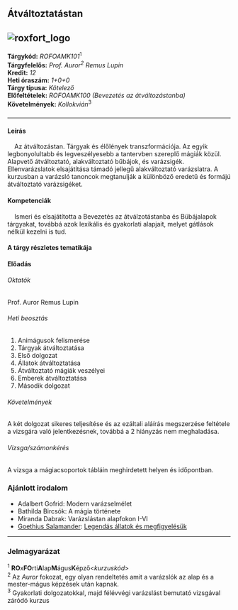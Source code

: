 Átváltoztatástan
---
![roxfort_logo](https://i.pinimg.com/originals/5a/e7/32/5ae7324be017a629bedb7da0aca661fa.png)
---
**Tárgykód:** *ROFOAMK101*<sup>1</sup>
<br/>
**Tárgyfelelős:** *Prof. Auror<sup>2</sup> Remus Lupin*
<br/>
**Kredit:** *12*
<br/>
**Heti óraszám:** *1+0+0*
<br/>
**Tárgy típusa:** *Kötelező*
<br/>
**Előfeltételek:** *ROFOAMK100 (Bevezetés az átváltozástanba)*
<br/>
**Követelmények:** *Kollokvián*<sup>3</sup>
<br/>
###

---

#### Leírás
<p>&nbsp;&nbsp;&nbsp;&nbsp;Az átváltozástan. Tárgyak és élőlények transzformációja. Az egyik legbonyolultabb és legveszélyesebb a tantervben szereplő mágiák közül. Alapvető átváltoztató, alakváltoztató bűbájok, és varázsigék. Ellenvarázslatok elsajátítása támadó jellegű alakváltoztató varázslatra. A kurzusban a varázsló tanoncok megtanulják a különböző eredetű és formájú átváltoztató varázsigéket.</p>

#### Kompetenciák
<p>&nbsp;&nbsp;&nbsp;&nbsp;Ismeri és elsajátította a Bevezetés az átválzotástanba és Bübájalapok tárgyakat, továbbá azok lexikális és gyakorlati alapjait, melyet gátlások nélkül kezelni is tud.</p>

#### A tárgy részletes tematikája
#### Előadás
###### Oktatók
Prof. Auror Remus Lupin


###### Heti beosztás
1. Animágusok felismerése
2. Tárgyak átváltoztatása
3. Első dolgozat
4. Állatok átváltoztatása
5. Átváltoztató mágiák veszélyei
6. Emberek átváltoztatása
7. Második dolgozat

###### Követelmények
A két dolgozat sikeres teljesítése és az ezáltali aláírás megszerzése feltétele a vizsgára való jelentkezésnek, továbbá a 2 hiányzás nem meghaladása.

###### Vizsga/számonkérés
A vizsga a mágiacsoportok tábláin meghirdetett helyen és időpontban.

### Ajánlott irodalom
- Adalbert Gofrid: Modern varázselmélet
- Bathilda Bircsók: A mágia története
- Miranda Dabrak: Varázslástan alapfokon I-VI
- [Goethius Salamander](https://hu.wikipedia.org/wiki/Goethius_Salmander): [Legendás állatok és megfigyelésük](https://hu.wikipedia.org/wiki/Legend%C3%A1s_%C3%A1llatok_%C3%A9s_megfigyel%C3%A9s%C3%BCk)

---

### Jelmagyarázat
<sup>1</sup> **RO**x**FO**rti**A**lap**M**águs**K**épző<*kurzuskód*\>
<br/>
<sup>2</sup> Az *Auror* fokozat, egy olyan rendeltetés amit a varázslók az alap és a mester-mágus képzések után kapnak.
<br/>
<sup>3</sup> Gyakorlati dolgozatokkal, majd félévvégi varázslást bemutató vizsgával záródó kurzus




